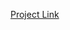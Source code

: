 <a href="https://bdetanico.github.io/Summary-Report-on-Foodborne-Disease-Outbreaks/Summary-Report-on-Foodborne-Disease-Outbreaks.html">Project Link</a>
